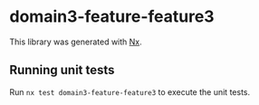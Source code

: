 # domain3-feature-feature3

This library was generated with [Nx](https://nx.dev).

## Running unit tests

Run `nx test domain3-feature-feature3` to execute the unit tests.

